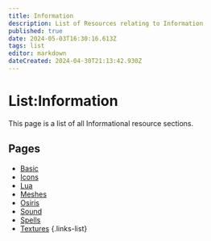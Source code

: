 ```yaml
---
title: Information
description: List of Resources relating to Information
published: true
date: 2024-05-03T16:30:16.613Z
tags: list
editor: markdown
dateCreated: 2024-04-30T21:13:42.930Z
---
```


# List:Information
This page is a list of all Informational resource sections.

## Pages
- [Basic](Basic)
- [Icons](Icons)
- [Lua](Lua)
- [Meshes](Meshes)
- [Osiris](Osiris)
- [Sound](Sound)
- [Spells](Spells)
- [Textures](Textures)
{.links-list}


